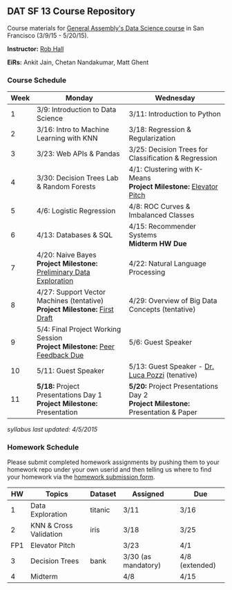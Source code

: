 ## DAT SF 13 Course Repository

Course materials for [General Assembly's Data Science course](https://generalassemb.ly/education/data-science/san-francisco) in San Francisco (3/9/15 - 5/20/15).

**Instructor:** [Rob Hall](https://generalassemb.ly/instructors/rob-hall/1864)

**EiRs:** Ankit Jain, Chetan Nandakumar, Matt Ghent

### Course Schedule

Week | Monday | Wednesday
--- | --- | ---
 1 | 3/9: Introduction to Data Science | 3/11: Introduction to Python
 2 | 3/16: Intro to Machine Learning with KNN | 3/18: Regression & Regularization
 3 | 3/23: Web APIs & Pandas | 3/25: Decision Trees for Classification & Regression
 4 | 3/30: Decision Trees Lab & Random Forests | 4/1: Clustering with K-Means <br>**Project Milestone:** [Elevator Pitch](https://github.com/ga-students/DAT_SF_13/blob/master/project/dat_project.md#april-1-final-project-elevator-pitch)
 5 | 4/6: Logistic Regression | 4/8: ROC Curves & Imbalanced Classes 
 6 | 4/13: Databases & SQL | 4/15: Recommender Systems <br> **Midterm HW Due**
 7 | 4/20: Naive Bayes <br>**Project Milestone:** [Preliminary Data Exploration](https://github.com/ga-students/DAT_SF_13/blob/master/project/dat_project.md#april-15-preliminary-data-exploration-results-and-analysis-plan) | 4/22: Natural Language Processing
 8 | 4/27: Support Vector Machines (tentative) <br>**Project Milestone:** [First Draft](https://github.com/ga-students/DAT_SF_13/blob/master/project/dat_project.md#april-26-first-draft-due) | 4/29: Overview of Big Data Concepts (tentative)
 9 | 5/4: Final Project Working Session <br>**Project Milestone:** [Peer Feedback Due](https://github.com/ga-students/DAT_SF_13/blob/master/project/peer_review_guidelines.md) | 5/6: Guest Speaker
10 | 5/11: Guest Speaker | 5/13: Guest Speaker - [Dr. Luca Pozzi](https://generalassemb.ly/instructors/dr-luca-pozzi/4825) (tenative)
11 | **5/18:** Project Presentations Day 1 <br>**Project Milestone:** Presentation | **5/20:** Project Presentations Day 2 <br>**Project Milestone:** Presentation & Paper

_syllabus last updated: 4/5/2015_

### Homework Schedule

Please submit completed homework assignments by pushing them to your homework repo under your own userid and then telling us where to find your homework via the [homework submission form](http://goo.gl/forms/QBZBG4P3bm).

HW | Topics | Dataset | Assigned | Due
--- | --- | --- | --- | ---
1 | Data Exploration | titanic | 3/11 | 3/16
2 | KNN & Cross Validation | iris | 3/18 | 3/25
FP1 | Elevator Pitch |  | 3/23 | 4/1
3 | Decision Trees | bank | 3/30 (as mandatory) | 4/8 (extended)
4 | Midterm |  | 4/8 | 4/15